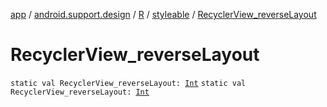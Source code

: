 [app](../../../index.md) / [android.support.design](../../index.md) / [R](../index.md) / [styleable](index.md) / [RecyclerView_reverseLayout](./-recycler-view_reverse-layout.md)

# RecyclerView_reverseLayout

`static val RecyclerView_reverseLayout: `[`Int`](https://kotlinlang.org/api/latest/jvm/stdlib/kotlin/-int/index.html)
`static val RecyclerView_reverseLayout: `[`Int`](https://kotlinlang.org/api/latest/jvm/stdlib/kotlin/-int/index.html)